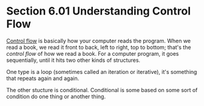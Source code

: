 # Section 6.01 Understanding Control Flow

[Control flow](https://en.wikipedia.org/wiki/Control_flow) is basically how your computer reads the program. When we read a book, we read it front to back, left to right, top to bottom; that's the _control flow_ of how we read a book. For a computer program, it goes sequentially, until it hits two other kinds of structures.  
  
One type is a loop (sometimes called an iteration or iterative), it's something that repeats again and again.   
  
The other stucture is conditional. Conditional is some based on some sort of condition do one thing or another thing.
